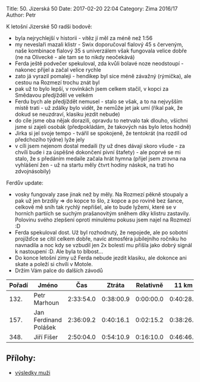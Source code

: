 Title: 50. Jizerská 50
Date: 2017-02-20 22:04
Category: Zima 2016/17
Author: Petr

K letošní Jizerské 50 radši bodově:

* byla nejrychlejší v historii - vítěz jí měl za méně než 1:56
* my neveslaři mazali klistr - Swix doporučoval fialový 45 s červeným, naše kombinace fialový 35 s univerzálem však fungovala velice dobře (ne na Olivecké - ale tam se to nikdy neočekává)
* Ferda ještě podvečer spekuloval, zda kvůli bolavé noze neodstoupí - nakonec přijel a začal velice rychle
* zato já vyrazil pomaleji - hendikep byl sice méně závažný (rýmička), ale cestou na Rozmezí trochu znát byl
* pak už to bylo lepší, v rovinkách jsem celkem stačil, v kopci za Smědavou předjížděl ve velkém
* Ferdu bych ale předjíždět nemusel - stalo se však, a to na nejvyšším místě trati - už zdálky bylo vidět, že nemůže jet jak umí (říkal pak, že dokud se neuzdraví, klasiku jezdit nebude)
* do cíle jsme oba nějak dorazili, opravdu to netrvalo tak dlouho, všichni jsme si zajeli osobák (předpokládám, že takových nás bylo letos hodně)
* Jirka si jel svoje tempo - tvářil se spokojeně, že tentokrát (na rozdíl od předchozího týdne) lyže jely
* v cíli jsem nejenom dostal medaili (ty už dnes dávají skoro všude - za chvíli bude i za úspěšné dokončení pivní štafety) - ale poprvé se mi stalo, že s předáním medaile začala hrát hymna (přijel jsem zrovna na vyhlášení žen - už na startu měly čtvrt hodiny náskok, na trati ho zdvojnásobily)

Ferdův update:

* vosky fungovaly zase jinak než by měly. Na Rozmezí pěkně stoupaly a pak už jen brzdily => do kopce to šlo, z kopce a po rovině bez šance, celkově mě sníh tak rychlý nepřišel, ale to bude lyžemi, které se v horních partiích se suchým prašanovitým sněhem díky klistru zastavily. Polovinu svého zlepšení oproti minulému pokusu jsem najel na Rozmezí :D
* Ferda spekuloval dost. Už byl rozhodnutý, že nepojede, ale po sobotní projížďce se cítil celkem dobře, navíc atmosféra jubilejního ročníku ho navnadila a noc kdy se vzbudil jen 2x bolestí mu přišla jako dobrý signál k nastoupení :D. Ale byla to blbost...
* Do konce letošní zimy už Ferda nebude jezdit klasiku, ale dokonce ani skate a poleží si chvíli v Motole.
* Držím Vám palce do dalších závodů

| Pořadí | Jméno                 | Čas       | Ztráta    | Relativně | 11 km     | 22.5 km   | 39 km     |
|--------|-----------------------|-----------|-----------|-----------|-----------|-----------|-----------|
| 132.   | Petr Marhoun          | 2:33:54.0 | 0:38:00.9 | 0:00:00.0 | 0:40:28.1 | 1:14:14.4 | 2:08:50.9 |
| 157.   | Jan Ferdinand Polášek | 2:36:09.2 | 0:40:16.1 | 0:02:15.2 | 0:38:26.4 | 1:11:54.3 | 2:10:24.2 |
| 348.   | Jiří Fišer            | 2:50:04.0 | 0:54:10.9 | 0:16:10.0 | 0:46:46.1 | 1:22:14.4 | 2:22:07.6 |

Přílohy:
--------

- [výsledky muži]({static}/static/zima-2016-17/results-20170219-j50-m.pdf)
